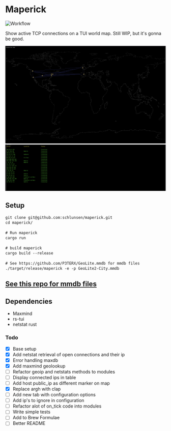 # Maperick
![Workflow](https://github.com/schlunsen/maperick/actions/workflows/ci-tests.yml/badge.svg)

Show active TCP connections on a TUI world map. Still WIP, but it's gonna be good.

![](screenshot.png)
![](screenshot2.png)


## Setup

```
git clone git@github.com:schlunsen/maperick.git
cd maperick/

# Run maperick
cargo run 

# build maperick
cargo build --release

# See https://github.com/P3TERX/GeoLite.mmdb for mmdb files
./target/release/maperick -e -p GeoLite2-City.mmdb 
```

[See this repo for mmdb files](https://github.com/P3TERX/GeoLite.mmdb)
---



Dependencies
------------
* Maxmind
* rs-tui
* netstat rust



### Todo

- [x] Base setup
- [x] Add netstat retrieval of open connections and their ip
- [x] Error handling maxdb
- [x] Add maxmind geolookup
- [ ] Refactor geoip and netstats methods to modules
- [ ] Display connected ips in table
- [ ] Add host public_ip as different marker on map
- [x] Replace argh with clap
- [ ] Add new tab with configuration options
- [ ] Add ip's to ignore in configuration
- [ ] Refactor alot of on_tick code into modules
- [ ] Write simple tests
- [ ] Add to Brew Formulae
- [ ] Better README
